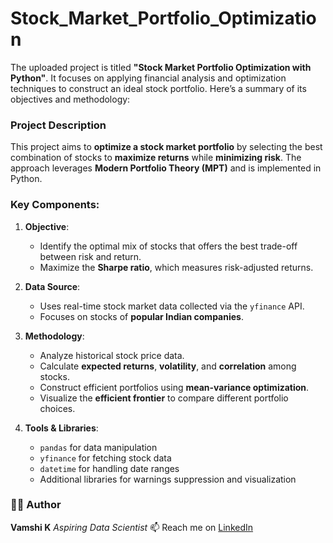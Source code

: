 # Stock_Market_Portfolio_Optimization
The uploaded project is titled **"Stock Market Portfolio Optimization with Python"**. It focuses on applying financial analysis and optimization techniques to construct an ideal stock portfolio. Here’s a summary of its objectives and methodology:

### **Project Description**

This project aims to **optimize a stock market portfolio** by selecting the best combination of stocks to **maximize returns** while **minimizing risk**. The approach leverages **Modern Portfolio Theory (MPT)** and is implemented in Python.

### **Key Components:**

1. **Objective**:

   * Identify the optimal mix of stocks that offers the best trade-off between risk and return.
   * Maximize the **Sharpe ratio**, which measures risk-adjusted returns.

2. **Data Source**:

   * Uses real-time stock market data collected via the `yfinance` API.
   * Focuses on stocks of **popular Indian companies**.

3. **Methodology**:

   * Analyze historical stock price data.
   * Calculate **expected returns**, **volatility**, and **correlation** among stocks.
   * Construct efficient portfolios using **mean-variance optimization**.
   * Visualize the **efficient frontier** to compare different portfolio choices.

4. **Tools & Libraries**:

   * `pandas` for data manipulation
   * `yfinance` for fetching stock data
   * `datetime` for handling date ranges
   * Additional libraries for warnings suppression and visualization
  

### 🙋‍♂️ Author

**Vamshi K**
*Aspiring Data Scientist*
📫 Reach me on [LinkedIn](https://www.linkedin.com)



